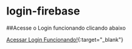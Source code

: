 # login-firebase

##Acesse o Login funcionando clicando abaixo

[Acessar Login Funcionando!](https://login-firebase-fbabf.firebaseapp.com/){:target="_blank"}
